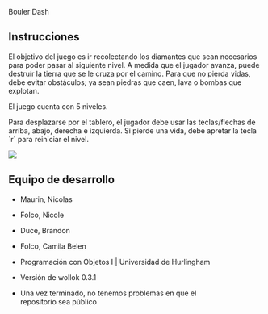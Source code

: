 Bouler Dash

## Instrucciones

El objetivo del juego es ir recolectando los diamantes que sean necesarios para poder pasar al siguiente nivel. A medida que el jugador avanza, puede destruír la tierra que se le cruza por el camino. Para que no pierda vidas, debe evitar obstáculos; ya sean piedras que caen, lava o bombas que explotan. 

El juego cuenta con 5 niveles.

Para desplazarse por el tablero, el jugador debe usar las teclas/flechas de arriba, abajo, derecha e izquierda. Si pierde una vida, debe apretar la tecla ´r´ para reiniciar el nivel.

![](bouler.png)

## Equipo de desarrollo

- Maurin, Nicolas
- Folco, Nicole
- Duce, Brandon
- Folco, Camila Belen

- Programación con Objetos I | Universidad de Hurlingham
- Versión de wollok 0.3.1
- Una vez terminado, no tenemos problemas en que el repositorio sea público
